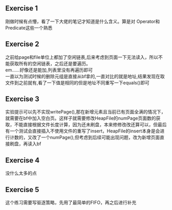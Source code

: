 ## Exercise 1
刚做时候有点懵，看了一下大佬的笔记才知道是什么含义。算是对 Operator和Predicate这些一个熟悉
## Exercise 2
之前给page和file单位上都加了空闲链表,后来考虑到页面一下无法读入，所以不能获取所有的空闲链表，之后还是要遍历。  
em……好像还是能加,列表里没有再遍历即可  
一直以为测试时候的删除元组是直接从bf拿的,一直对比的就是地址,结果发现在取文件到之前就有,看了一下值是相同的但是地址不同重写一下equals()即可  

## Exercise 3
实验提示可以先不实现writePage(),那在新增元素且当前已有页面全满的情况下，就需要在bf中加入空白页。这样子就需要修改HeapFile的numPage页面数的获取，不能直接根据文件长度计算，因为还未刷盘，本来修修改改还算可以，但最后有一个测试会直接插入不使用文件的重写了insert，HeapFile的insert本身是会进行计数的，又改了一个numPage(),但考虑到后续可能出现问题，改为新增页面直接刷盘，再读入bf  

## Exercise 4
没什么太多的点

## Exercise 5
这个练习需要写驱逐策略，先用了最简单的FIFO，再之后进行补充